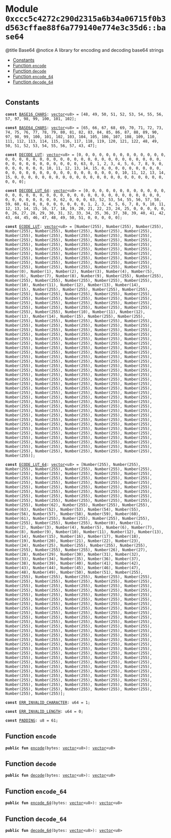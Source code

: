
<a id="0xccc5c4272c290d2315a6b34a06715f0b3d563cffae88f6a779140e774e3c35d6_base64"></a>

# Module `0xccc5c4272c290d2315a6b34a06715f0b3d563cffae88f6a779140e774e3c35d6::base64`

@title Base64
@notice A library for encoding and decoding base64 strings


-  [Constants](#@Constants_0)
-  [Function `encode`](#0xccc5c4272c290d2315a6b34a06715f0b3d563cffae88f6a779140e774e3c35d6_base64_encode)
-  [Function `decode`](#0xccc5c4272c290d2315a6b34a06715f0b3d563cffae88f6a779140e774e3c35d6_base64_decode)
-  [Function `encode_64`](#0xccc5c4272c290d2315a6b34a06715f0b3d563cffae88f6a779140e774e3c35d6_base64_encode_64)
-  [Function `decode_64`](#0xccc5c4272c290d2315a6b34a06715f0b3d563cffae88f6a779140e774e3c35d6_base64_decode_64)


<pre><code></code></pre>



<a id="@Constants_0"></a>

## Constants


<a id="0xccc5c4272c290d2315a6b34a06715f0b3d563cffae88f6a779140e774e3c35d6_base64_BASE16_CHARS"></a>



<pre><code><b>const</b> <a href="base64.md#0xccc5c4272c290d2315a6b34a06715f0b3d563cffae88f6a779140e774e3c35d6_base64_BASE16_CHARS">BASE16_CHARS</a>: <a href="">vector</a>&lt;u8&gt; = [48, 49, 50, 51, 52, 53, 54, 55, 56, 57, 97, 98, 99, 100, 101, 102];
</code></pre>



<a id="0xccc5c4272c290d2315a6b34a06715f0b3d563cffae88f6a779140e774e3c35d6_base64_BASE64_CHARS"></a>



<pre><code><b>const</b> <a href="base64.md#0xccc5c4272c290d2315a6b34a06715f0b3d563cffae88f6a779140e774e3c35d6_base64_BASE64_CHARS">BASE64_CHARS</a>: <a href="">vector</a>&lt;u8&gt; = [65, 66, 67, 68, 69, 70, 71, 72, 73, 74, 75, 76, 77, 78, 79, 80, 81, 82, 83, 84, 85, 86, 87, 88, 89, 90, 97, 98, 99, 100, 101, 102, 103, 104, 105, 106, 107, 108, 109, 110, 111, 112, 113, 114, 115, 116, 117, 118, 119, 120, 121, 122, 48, 49, 50, 51, 52, 53, 54, 55, 56, 57, 43, 47];
</code></pre>



<a id="0xccc5c4272c290d2315a6b34a06715f0b3d563cffae88f6a779140e774e3c35d6_base64_DECODE_LUT"></a>



<pre><code><b>const</b> <a href="base64.md#0xccc5c4272c290d2315a6b34a06715f0b3d563cffae88f6a779140e774e3c35d6_base64_DECODE_LUT">DECODE_LUT</a>: <a href="">vector</a>&lt;u8&gt; = [0, 0, 0, 0, 0, 0, 0, 0, 0, 0, 0, 0, 0, 0, 0, 0, 0, 0, 0, 0, 0, 0, 0, 0, 0, 0, 0, 0, 0, 0, 0, 0, 0, 0, 0, 0, 0, 0, 0, 0, 0, 0, 0, 0, 0, 0, 0, 63, 0, 1, 2, 3, 4, 5, 6, 7, 8, 9, 0, 0, 0, 0, 0, 0, 0, 10, 11, 12, 13, 14, 15, 0, 0, 0, 0, 0, 0, 0, 0, 0, 0, 0, 0, 0, 0, 0, 0, 0, 0, 0, 0, 0, 0, 0, 0, 0, 0, 10, 11, 12, 13, 14, 15, 0, 0, 0, 0, 0, 0, 0, 0, 0, 0, 0, 0, 0, 0, 0, 0, 0, 0, 0, 0, 0, 0, 0, 0, 0];
</code></pre>



<a id="0xccc5c4272c290d2315a6b34a06715f0b3d563cffae88f6a779140e774e3c35d6_base64_DECODE_LUT_64"></a>



<pre><code><b>const</b> <a href="base64.md#0xccc5c4272c290d2315a6b34a06715f0b3d563cffae88f6a779140e774e3c35d6_base64_DECODE_LUT_64">DECODE_LUT_64</a>: <a href="">vector</a>&lt;u8&gt; = [0, 0, 0, 0, 0, 0, 0, 0, 0, 0, 0, 0, 0, 0, 0, 0, 0, 0, 0, 0, 0, 0, 0, 0, 0, 0, 0, 0, 0, 0, 0, 0, 0, 0, 0, 0, 0, 0, 0, 0, 0, 0, 0, 62, 0, 0, 0, 63, 52, 53, 54, 55, 56, 57, 58, 59, 60, 61, 0, 0, 0, 0, 0, 0, 0, 0, 1, 2, 3, 4, 5, 6, 7, 8, 9, 10, 11, 12, 13, 14, 15, 16, 17, 18, 19, 20, 21, 22, 23, 24, 25, 0, 0, 0, 0, 0, 0, 26, 27, 28, 29, 30, 31, 32, 33, 34, 35, 36, 37, 38, 39, 40, 41, 42, 43, 44, 45, 46, 47, 48, 49, 50, 51, 0, 0, 0, 0, 0];
</code></pre>



<a id="0xccc5c4272c290d2315a6b34a06715f0b3d563cffae88f6a779140e774e3c35d6_base64_ECODE_LUT"></a>



<pre><code><b>const</b> <a href="base64.md#0xccc5c4272c290d2315a6b34a06715f0b3d563cffae88f6a779140e774e3c35d6_base64_ECODE_LUT">ECODE_LUT</a>: <a href="">vector</a>&lt;u8&gt; = [Number(255), Number(255), Number(255), Number(255), Number(255), Number(255), Number(255), Number(255), Number(255), Number(255), Number(255), Number(255), Number(255), Number(255), Number(255), Number(255), Number(255), Number(255), Number(255), Number(255), Number(255), Number(255), Number(255), Number(255), Number(255), Number(255), Number(255), Number(255), Number(255), Number(255), Number(255), Number(255), Number(255), Number(255), Number(255), Number(255), Number(255), Number(255), Number(255), Number(255), Number(255), Number(255), Number(255), Number(255), Number(255), Number(255), Number(255), Number(255), Number(0), Number(1), Number(2), Number(3), Number(4), Number(5), Number(6), Number(7), Number(8), Number(9), Number(255), Number(255), Number(255), Number(255), Number(255), Number(255), Number(255), Number(10), Number(11), Number(12), Number(13), Number(14), Number(15), Number(255), Number(255), Number(255), Number(255), Number(255), Number(255), Number(255), Number(255), Number(255), Number(255), Number(255), Number(255), Number(255), Number(255), Number(255), Number(255), Number(255), Number(255), Number(255), Number(255), Number(255), Number(255), Number(255), Number(255), Number(255), Number(255), Number(10), Number(11), Number(12), Number(13), Number(14), Number(15), Number(255), Number(255), Number(255), Number(255), Number(255), Number(255), Number(255), Number(255), Number(255), Number(255), Number(255), Number(255), Number(255), Number(255), Number(255), Number(255), Number(255), Number(255), Number(255), Number(255), Number(255), Number(255), Number(255), Number(255), Number(255), Number(255), Number(255), Number(255), Number(255), Number(255), Number(255), Number(255), Number(255), Number(255), Number(255), Number(255), Number(255), Number(255), Number(255), Number(255), Number(255), Number(255), Number(255), Number(255), Number(255), Number(255), Number(255), Number(255), Number(255), Number(255), Number(255), Number(255), Number(255), Number(255), Number(255), Number(255), Number(255), Number(255), Number(255), Number(255), Number(255), Number(255), Number(255), Number(255), Number(255), Number(255), Number(255), Number(255), Number(255), Number(255), Number(255), Number(255), Number(255), Number(255), Number(255), Number(255), Number(255), Number(255), Number(255), Number(255), Number(255), Number(255), Number(255), Number(255), Number(255), Number(255), Number(255), Number(255), Number(255), Number(255), Number(255), Number(255), Number(255), Number(255), Number(255), Number(255), Number(255), Number(255), Number(255), Number(255), Number(255), Number(255), Number(255), Number(255), Number(255), Number(255), Number(255), Number(255), Number(255), Number(255), Number(255), Number(255), Number(255), Number(255), Number(255), Number(255), Number(255), Number(255), Number(255), Number(255), Number(255), Number(255), Number(255), Number(255), Number(255), Number(255), Number(255), Number(255), Number(255), Number(255), Number(255), Number(255), Number(255), Number(255), Number(255), Number(255), Number(255), Number(255), Number(255), Number(255), Number(255), Number(255), Number(255), Number(255), Number(255), Number(255), Number(255), Number(255), Number(255), Number(255), Number(255), Number(255), Number(255)];
</code></pre>



<a id="0xccc5c4272c290d2315a6b34a06715f0b3d563cffae88f6a779140e774e3c35d6_base64_ECODE_LUT_64"></a>



<pre><code><b>const</b> <a href="base64.md#0xccc5c4272c290d2315a6b34a06715f0b3d563cffae88f6a779140e774e3c35d6_base64_ECODE_LUT_64">ECODE_LUT_64</a>: <a href="">vector</a>&lt;u8&gt; = [Number(255), Number(255), Number(255), Number(255), Number(255), Number(255), Number(255), Number(255), Number(255), Number(255), Number(255), Number(255), Number(255), Number(255), Number(255), Number(255), Number(255), Number(255), Number(255), Number(255), Number(255), Number(255), Number(255), Number(255), Number(255), Number(255), Number(255), Number(255), Number(255), Number(255), Number(255), Number(255), Number(255), Number(255), Number(255), Number(255), Number(255), Number(255), Number(255), Number(255), Number(255), Number(255), Number(255), Number(62), Number(255), Number(255), Number(255), Number(63), Number(52), Number(53), Number(54), Number(55), Number(56), Number(57), Number(58), Number(59), Number(60), Number(61), Number(255), Number(255), Number(255), Number(255), Number(255), Number(255), Number(255), Number(0), Number(1), Number(2), Number(3), Number(4), Number(5), Number(6), Number(7), Number(8), Number(9), Number(10), Number(11), Number(12), Number(13), Number(14), Number(15), Number(16), Number(17), Number(18), Number(19), Number(20), Number(21), Number(22), Number(23), Number(24), Number(25), Number(255), Number(255), Number(255), Number(255), Number(255), Number(255), Number(26), Number(27), Number(28), Number(29), Number(30), Number(31), Number(32), Number(33), Number(34), Number(35), Number(36), Number(37), Number(38), Number(39), Number(40), Number(41), Number(42), Number(43), Number(44), Number(45), Number(46), Number(47), Number(48), Number(49), Number(50), Number(51), Number(255), Number(255), Number(255), Number(255), Number(255), Number(255), Number(255), Number(255), Number(255), Number(255), Number(255), Number(255), Number(255), Number(255), Number(255), Number(255), Number(255), Number(255), Number(255), Number(255), Number(255), Number(255), Number(255), Number(255), Number(255), Number(255), Number(255), Number(255), Number(255), Number(255), Number(255), Number(255), Number(255), Number(255), Number(255), Number(255), Number(255), Number(255), Number(255), Number(255), Number(255), Number(255), Number(255), Number(255), Number(255), Number(255), Number(255), Number(255), Number(255), Number(255), Number(255), Number(255), Number(255), Number(255), Number(255), Number(255), Number(255), Number(255), Number(255), Number(255), Number(255), Number(255), Number(255), Number(255), Number(255), Number(255), Number(255), Number(255), Number(255), Number(255), Number(255), Number(255), Number(255), Number(255), Number(255), Number(255), Number(255), Number(255), Number(255), Number(255), Number(255), Number(255), Number(255), Number(255), Number(255), Number(255), Number(255), Number(255), Number(255), Number(255), Number(255), Number(255), Number(255), Number(255), Number(255), Number(255), Number(255), Number(255), Number(255), Number(255), Number(255), Number(255), Number(255), Number(255), Number(255), Number(255), Number(255), Number(255), Number(255), Number(255), Number(255), Number(255), Number(255), Number(255), Number(255), Number(255), Number(255), Number(255), Number(255), Number(255), Number(255), Number(255), Number(255), Number(255), Number(255), Number(255), Number(255), Number(255), Number(255), Number(255), Number(255), Number(255), Number(255)];
</code></pre>



<a id="0xccc5c4272c290d2315a6b34a06715f0b3d563cffae88f6a779140e774e3c35d6_base64_ERR_INVALID_CHARACTER"></a>



<pre><code><b>const</b> <a href="base64.md#0xccc5c4272c290d2315a6b34a06715f0b3d563cffae88f6a779140e774e3c35d6_base64_ERR_INVALID_CHARACTER">ERR_INVALID_CHARACTER</a>: u64 = 1;
</code></pre>



<a id="0xccc5c4272c290d2315a6b34a06715f0b3d563cffae88f6a779140e774e3c35d6_base64_ERR_INVALID_LENGTH"></a>



<pre><code><b>const</b> <a href="base64.md#0xccc5c4272c290d2315a6b34a06715f0b3d563cffae88f6a779140e774e3c35d6_base64_ERR_INVALID_LENGTH">ERR_INVALID_LENGTH</a>: u64 = 0;
</code></pre>



<a id="0xccc5c4272c290d2315a6b34a06715f0b3d563cffae88f6a779140e774e3c35d6_base64_PADDING"></a>



<pre><code><b>const</b> <a href="base64.md#0xccc5c4272c290d2315a6b34a06715f0b3d563cffae88f6a779140e774e3c35d6_base64_PADDING">PADDING</a>: u8 = 61;
</code></pre>



<a id="0xccc5c4272c290d2315a6b34a06715f0b3d563cffae88f6a779140e774e3c35d6_base64_encode"></a>

## Function `encode`



<pre><code><b>public</b> <b>fun</b> <a href="base64.md#0xccc5c4272c290d2315a6b34a06715f0b3d563cffae88f6a779140e774e3c35d6_base64_encode">encode</a>(bytes: <a href="">vector</a>&lt;u8&gt;): <a href="">vector</a>&lt;u8&gt;
</code></pre>



<a id="0xccc5c4272c290d2315a6b34a06715f0b3d563cffae88f6a779140e774e3c35d6_base64_decode"></a>

## Function `decode`



<pre><code><b>public</b> <b>fun</b> <a href="base64.md#0xccc5c4272c290d2315a6b34a06715f0b3d563cffae88f6a779140e774e3c35d6_base64_decode">decode</a>(bytes: <a href="">vector</a>&lt;u8&gt;): <a href="">vector</a>&lt;u8&gt;
</code></pre>



<a id="0xccc5c4272c290d2315a6b34a06715f0b3d563cffae88f6a779140e774e3c35d6_base64_encode_64"></a>

## Function `encode_64`



<pre><code><b>public</b> <b>fun</b> <a href="base64.md#0xccc5c4272c290d2315a6b34a06715f0b3d563cffae88f6a779140e774e3c35d6_base64_encode_64">encode_64</a>(bytes: <a href="">vector</a>&lt;u8&gt;): <a href="">vector</a>&lt;u8&gt;
</code></pre>



<a id="0xccc5c4272c290d2315a6b34a06715f0b3d563cffae88f6a779140e774e3c35d6_base64_decode_64"></a>

## Function `decode_64`



<pre><code><b>public</b> <b>fun</b> <a href="base64.md#0xccc5c4272c290d2315a6b34a06715f0b3d563cffae88f6a779140e774e3c35d6_base64_decode_64">decode_64</a>(bytes: <a href="">vector</a>&lt;u8&gt;): <a href="">vector</a>&lt;u8&gt;
</code></pre>
